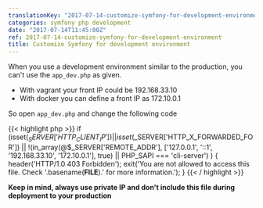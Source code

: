 ```yaml
---
translationKey: "2017-07-14-customize-symfony-for-development-environment"
categories: symfony php development
date: "2017-07-14T11:45:00Z"
ref: 2017-07-14-customize-symfony-for-development-environment
title: Customize Symfony for development environment
---
```


When you use a development environment similar to the production, you can't use the `app_dev.php` as given.
- With vagrant your front IP could be 192.168.33.10
- With docker you can define a front IP as 172.10.0.1

So open `app_dev.php` and change the following code

{{< highlight php >}}
if (isset($_SERVER['HTTP_CLIENT_IP'])
    || isset($_SERVER['HTTP_X_FORWARDED_FOR'])
    || !(in_array(@$_SERVER['REMOTE_ADDR'], ['127.0.0.1', '::1', '192.168.33.10', '172.10.0.1'], true)
    || PHP_SAPI === 'cli-server')
) {
    header('HTTP/1.0 403 Forbidden');
    exit('You are not allowed to access this file. Check '.basename(__FILE__).' for more information.');
}
{{< / highlight >}}

**Keep in mind, always use private IP and don't include this file during deployment to your production**
